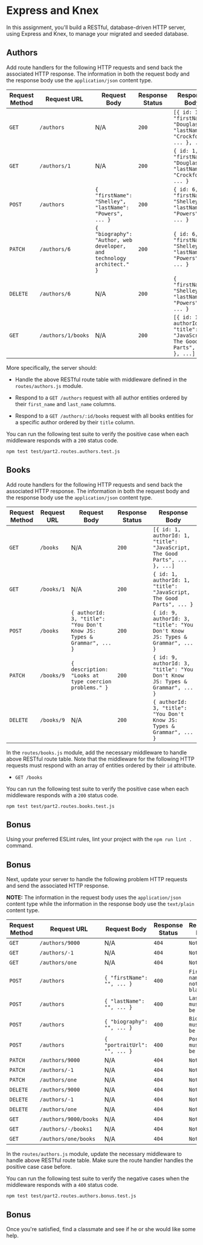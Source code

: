 # Express and Knex

In this assignment, you'll build a RESTful, database-driven HTTP server, using Express and Knex, to manage your migrated and seeded database.

## Authors

Add route handlers for the following HTTP requests and send back the associated HTTP response. The information in both the request body and the response body use the `application/json` content type.

| Request Method | Request URL        | Request Body                                                          | Response Status | Response Body                                                               |
|----------------|--------------------|-----------------------------------------------------------------------|-----------------|-----------------------------------------------------------------------------|
| `GET`          | `/authors`         | N/A                                                                   | `200`           | `[{ id: 1, "firstName": "Douglas", "lastName": "Crockford", ... }, ...]`    |
| `GET`          | `/authors/1`       | N/A                                                                   | `200`           | `{ id: 1, "firstName": "Douglas", "lastName": "Crockford", ... }`           |
| `POST`         | `/authors`         | `{ "firstName": "Shelley", "lastName": "Powers", ... }`               | `200`           | `{ id: 6, "firstName": "Shelley", "lastName": "Powers", ... }`              |
| `PATCH`        | `/authors/6`       | `{ "biography": "Author, web developer, and technology architect." }` | `200`           | `{ id: 6, "firstName": "Shelley", "lastName": "Powers", ... }`              |
| `DELETE`       | `/authors/6`       | N/A                                                                   | `200`           | `{ "firstName": "Shelley", "lastName": "Powers", ... }`                     |
| `GET`          | `/authors/1/books` | N/A                                                                   | `200`           | `[{ id: 1, authorId: 1, "title": "JavaScript, The Good Parts", ... }, ...]` |

More specifically, the server should:

- Handle the above RESTful route table with middleware defined in the `routes/authors.js` module.

- Respond to a `GET /authors` request with all author entities ordered by their `first_name` and `last_name` columns.

- Respond to a `GET /authors/:id/books` request with all books entities for a specific author ordered by their `title` column.

You can run the following test suite to verify the positive case when each middleware responds with a `200` status code.

```shell
npm test test/part2.routes.authors.test.js
```

## Books

Add route handlers for the following HTTP requests and send back the associated HTTP response. The information in both the request body and the response body use the `application/json` content type.

| Request Method | Request URL        | Request Body                                                          | Response Status | Response Body                                                                |
|----------------|--------------------|-----------------------------------------------------------------------|-----------------|------------------------------------------------------------------------------|
| `GET`          | `/books`           | N/A                                                                   | `200`           | `[{ id: 1, authorId: 1, "title": "JavaScript, The Good Parts", ... }, ...]`  |
| `GET`          | `/books/1`         | N/A                                                                   | `200`           | `{ id: 1, authorId: 1, "title": "JavaScript, The Good Parts", ... }`         |
| `POST`         | `/books`           | `{ authorId: 3, "title": "You Don't Know JS: Types & Grammar", ... }` | `200`           | `{ id: 9, authorId: 3, "title": "You Don't Know JS: Types & Grammar", ... }` |
| `PATCH`        | `/books/9`         | `{ description: "Looks at type coercion problems." }`                 | `200`           | `{ id: 9, authorId: 3, "title": "You Don't Know JS: Types & Grammar", ... }` |
| `DELETE`       | `/books/9`         | N/A                                                                   | `200`           | `{ authorId: 3, "title": "You Don't Know JS: Types & Grammar", ... }`        |

In the `routes/books.js` module, add the necessary middleware to handle above RESTful route table. Note that the middleware for the following HTTP requests must respond with an array of entities ordered by their `id` attribute.

- `GET /books`

You can run the following test suite to verify the positive case when each middleware responds with a `200` status code.

```shell
npm test test/part2.routes.books.test.js
```

## Bonus

Using your preferred ESLint rules, lint your project with the `npm run lint .` command.

## Bonus

Next, update your server to handle the following problem HTTP requests and send the associated HTTP response.

**NOTE:** The information in the request body uses the `application/json` content type while the information in the response body use the `text/plain` content type.

| Request Method | Request URL           | Request Body                 | Response Status | Response Body                  |
|----------------|-----------------------|------------------------------|-----------------|--------------------------------|
| `GET`          | `/authors/9000`       | N/A                          | `404`           | `Not Found`                    |
| `GET`          | `/authors/-1`         | N/A                          | `404`           | `Not Found`                    |
| `GET`          | `/authors/one`        | N/A                          | `404`           | `Not Found`                    |
| `POST`         | `/authors`            | `{ "firstName": "", ... }`   | `400`           | `First name must not be blank` |
| `POST`         | `/authors`            | `{ "lastName": "", ... }`    | `400`           | `Last name must not be blank`  |
| `POST`         | `/authors`            | `{ "biography": "", ... }`   | `400`           | `Biography must not be blank`  |
| `POST`         | `/authors`            | `{ "portraitUrl": "", ... }` | `400`           | `Portrait must not be blank`   |
| `PATCH`        | `/authors/9000`       | N/A                          | `404`           | `Not Found`                    |
| `PATCH`        | `/authors/-1`         | N/A                          | `404`           | `Not Found`                    |
| `PATCH`        | `/authors/one`        | N/A                          | `404`           | `Not Found`                    |
| `DELETE`       | `/authors/9000`       | N/A                          | `404`           | `Not Found`                    |
| `DELETE`       | `/authors/-1`         | N/A                          | `404`           | `Not Found`                    |
| `DELETE`       | `/authors/one`        | N/A                          | `404`           | `Not Found`                    |
| `GET`          | `/authors/9000/books` | N/A                          | `404`           | `Not Found`                    |
| `GET`          | `/authors/-/books1`   | N/A                          | `404`           | `Not Found`                    |
| `GET`          | `/authors/one/books`  | N/A                          | `404`           | `Not Found`                    |

In the `routes/authors.js` module, update the necessary middleware to handle above RESTful route table. Make sure the route handler handles the positive case case before.

You can run the following test suite to verify the negative cases when the middleware responds with a `400` status code.

```shell
npm test test/part2.routes.authors.bonus.test.js
```

## Bonus

Once you're satisfied, find a classmate and see if he or she would like some help.
